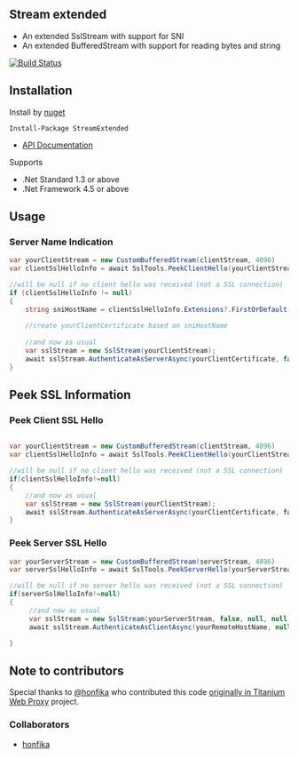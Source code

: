 ## Stream extended

* An extended SslStream with support for SNI
* An extended BufferedStream with support for reading bytes and string

<a href="https://ci.appveyor.com/project/justcoding121/Streamextended">![Build Status](https://ci.appveyor.com/api/projects/status/3vp1pdya9ncmlqwq?svg=true)</a>

## Installation

Install by [nuget](https://www.nuget.org/packages/StreamExtended)

    Install-Package StreamExtended

* [API Documentation](https://justcoding121.github.io/StreamExtended/api/StreamExtended.html)

Supports

 * .Net Standard 1.3 or above
 * .Net Framework 4.5 or above
 
## Usage

### Server Name Indication

```csharp
var yourClientStream = new CustomBufferedStream(clientStream, 4096)
var clientSslHelloInfo = await SslTools.PeekClientHello(yourClientStream);

//will be null if no client hello was received (not a SSL connection)
if (clientSslHelloInfo != null)
{
    string sniHostName = clientSslHelloInfo.Extensions?.FirstOrDefault(x => x.Name == "server_name")?.Data;
   
    //create yourClientCertificate based on sniHostName
    
    //and now as usual
    var sslStream = new SslStream(yourClientStream);
    await sslStream.AuthenticateAsServerAsync(yourClientCertificate, false, SupportedSslProtocols, false);
}
```


## Peek SSL Information

### Peek Client SSL Hello
```csharp

var yourClientStream = new CustomBufferedStream(clientStream, 4096)
var clientSslHelloInfo = await SslTools.PeekClientHello(yourClientStream);

//will be null if no client hello was received (not a SSL connection)
if(clientSslHelloInfo!=null)
{
    //and now as usual
    var sslStream = new SslStream(yourClientStream);
    await sslStream.AuthenticateAsServerAsync(yourClientCertificate, false, SupportedSslProtocols, false);
}
```

### Peek Server SSL Hello
```csharp
var yourServerStream = new CustomBufferedStream(serverStream, 4096)
var serverSslHelloInfo = await SslTools.PeekServerHello(yourServerStream);

//will be null if no server hello was received (not a SSL connection)
if(serverSslHelloInfo!=null)
{
     //and now as usual
     var sslStream = new SslStream(yourServerStream, false, null, null);
     await sslStream.AuthenticateAsClientAsync(yourRemoteHostName, null, yourSupportedSslProtocols, false);

}
```

## Note to contributors

Special thanks to [@honfika](https://github.com/honfika) who contributed this code [originally in Titanium Web Proxy](https://github.com/justcoding121/Titanium-Web-Proxy/issues/293) project. 

### Collaborators

* [honfika](https://github.com/honfika)
